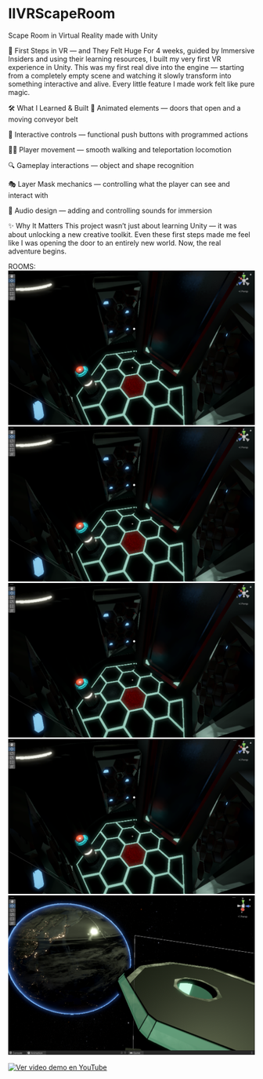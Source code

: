 # IIVRScapeRoom
Scape Room in Virtual Reality made with Unity

🚀 First Steps in VR — and They Felt Huge
For 4 weeks, guided by Immersive Insiders and using their learning resources, I built my very first VR experience in Unity.
This was my first real dive into the engine — starting from a completely empty scene and watching it slowly transform into something interactive and alive.
Every little feature I made work felt like pure magic.

🛠 What I Learned & Built
🚪 Animated elements — doors that open and a moving conveyor belt

🔘 Interactive controls — functional push buttons with programmed actions

🚶‍♂️ Player movement — smooth walking and teleportation locomotion

🔍 Gameplay interactions — object and shape recognition

🎭 Layer Mask mechanics — controlling what the player can see and interact with

🎵 Audio design — adding and controlling sounds for immersion

✨ Why It Matters
This project wasn’t just about learning Unity — it was about unlocking a new creative toolkit.
Even these first steps made me feel like I was opening the door to an entirely new world.
Now, the real adventure begins.

ROOMS:
![ROOM0](ROOM0.png)
![ROOM1](ROOM0.png)
![ROOM2](ROOM0.png)
![ROOM3](ROOM0.png)
![OUTSIDE](OUTSIDE.png)

[![Ver video demo en YouTube](https://img.youtube.com/vi/g-qD4mWmMQ4/hqdefault.jpg)](https://youtu.be/QYtee3HFseY)
